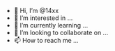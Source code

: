 - 👋 Hi, I’m @14xx
- 👀 I’m interested in ...
- 🌱 I’m currently learning ...
- 💞️ I’m looking to collaborate on ...
- 📫 How to reach me ...

<!---
14xx/14xx is a ✨ special ✨ repository because its `README.md` (this file) appears on your GitHub profile.
You can click the Preview link to take a look at your changes.
--->
